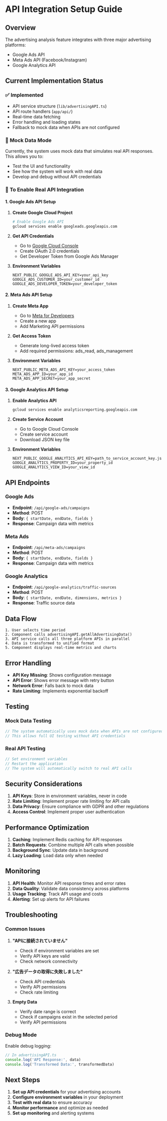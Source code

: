 # API Integration Setup Guide

## Overview

The advertising analysis feature integrates with three major advertising platforms:
- Google Ads API
- Meta Ads API (Facebook/Instagram)
- Google Analytics API

## Current Implementation Status

### ✅ **Implemented**
- API service structure (`lib/advertisingAPI.ts`)
- API route handlers (`app/api/`)
- Real-time data fetching
- Error handling and loading states
- Fallback to mock data when APIs are not configured

### 🔄 **Mock Data Mode**
Currently, the system uses mock data that simulates real API responses. This allows you to:
- Test the UI and functionality
- See how the system will work with real data
- Develop and debug without API credentials

### 🚀 **To Enable Real API Integration**

#### 1. Google Ads API Setup

1. **Create Google Cloud Project**
   ```bash
   # Enable Google Ads API
   gcloud services enable googleads.googleapis.com
   ```

2. **Get API Credentials**
   - Go to [Google Cloud Console](https://console.cloud.google.com/)
   - Create OAuth 2.0 credentials
   - Get Developer Token from Google Ads Manager

3. **Environment Variables**
   ```env
   NEXT_PUBLIC_GOOGLE_ADS_API_KEY=your_api_key
   GOOGLE_ADS_CUSTOMER_ID=your_customer_id
   GOOGLE_ADS_DEVELOPER_TOKEN=your_developer_token
   ```

#### 2. Meta Ads API Setup

1. **Create Meta App**
   - Go to [Meta for Developers](https://developers.facebook.com/)
   - Create a new app
   - Add Marketing API permissions

2. **Get Access Token**
   - Generate long-lived access token
   - Add required permissions: ads_read, ads_management

3. **Environment Variables**
   ```env
   NEXT_PUBLIC_META_ADS_API_KEY=your_access_token
   META_ADS_APP_ID=your_app_id
   META_ADS_APP_SECRET=your_app_secret
   ```

#### 3. Google Analytics API Setup

1. **Enable Analytics API**
   ```bash
   gcloud services enable analyticsreporting.googleapis.com
   ```

2. **Create Service Account**
   - Go to Google Cloud Console
   - Create service account
   - Download JSON key file

3. **Environment Variables**
   ```env
   NEXT_PUBLIC_GOOGLE_ANALYTICS_API_KEY=path_to_service_account_key.json
   GOOGLE_ANALYTICS_PROPERTY_ID=your_property_id
   GOOGLE_ANALYTICS_VIEW_ID=your_view_id
   ```

## API Endpoints

### Google Ads
- **Endpoint**: `/api/google-ads/campaigns`
- **Method**: POST
- **Body**: `{ startDate, endDate, fields }`
- **Response**: Campaign data with metrics

### Meta Ads
- **Endpoint**: `/api/meta-ads/campaigns`
- **Method**: POST
- **Body**: `{ startDate, endDate, fields }`
- **Response**: Campaign data with metrics

### Google Analytics
- **Endpoint**: `/api/google-analytics/traffic-sources`
- **Method**: POST
- **Body**: `{ startDate, endDate, dimensions, metrics }`
- **Response**: Traffic source data

## Data Flow

```
1. User selects time period
2. Component calls advertisingAPI.getAllAdvertisingData()
3. API service calls all three platform APIs in parallel
4. Data is transformed to unified format
5. Component displays real-time metrics and charts
```

## Error Handling

- **API Key Missing**: Shows configuration message
- **API Error**: Shows error message with retry button
- **Network Error**: Falls back to mock data
- **Rate Limiting**: Implements exponential backoff

## Testing

### Mock Data Testing
```typescript
// The system automatically uses mock data when APIs are not configured
// This allows full UI testing without API credentials
```

### Real API Testing
```typescript
// Set environment variables
// Restart the application
// The system will automatically switch to real API calls
```

## Security Considerations

1. **API Keys**: Store in environment variables, never in code
2. **Rate Limiting**: Implement proper rate limiting for API calls
3. **Data Privacy**: Ensure compliance with GDPR and other regulations
4. **Access Control**: Implement proper user authentication

## Performance Optimization

1. **Caching**: Implement Redis caching for API responses
2. **Batch Requests**: Combine multiple API calls when possible
3. **Background Sync**: Update data in background
4. **Lazy Loading**: Load data only when needed

## Monitoring

1. **API Health**: Monitor API response times and error rates
2. **Data Quality**: Validate data consistency across platforms
3. **Usage Tracking**: Track API usage and costs
4. **Alerting**: Set up alerts for API failures

## Troubleshooting

### Common Issues

1. **"APIに接続されていません"**
   - Check if environment variables are set
   - Verify API keys are valid
   - Check network connectivity

2. **"広告データの取得に失敗しました"**
   - Check API credentials
   - Verify API permissions
   - Check rate limiting

3. **Empty Data**
   - Verify date range is correct
   - Check if campaigns exist in the selected period
   - Verify API permissions

### Debug Mode

Enable debug logging:
```typescript
// In advertisingAPI.ts
console.log('API Response:', data)
console.log('Transformed Data:', transformedData)
```

## Next Steps

1. **Set up API credentials** for your advertising accounts
2. **Configure environment variables** in your deployment
3. **Test with real data** to ensure accuracy
4. **Monitor performance** and optimize as needed
5. **Set up monitoring** and alerting systems
